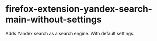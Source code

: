# firefox-extension-yandex-search-main-without-settings
Adds Yandex search as a search engine. With default settings.
